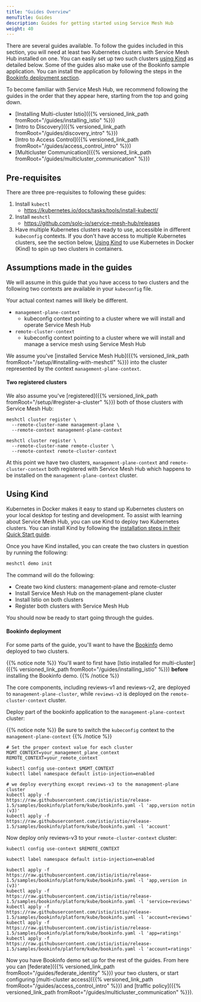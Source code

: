 ```yaml
---
title: "Guides Overview"
menuTitle: Guides
description: Guides for getting started using Service Mesh Hub
weight: 40
---
```


There are several guides available. To follow the guides included in this section, you will need at least two Kubernetes clusters with Service Mesh Hub installed on one. You can easily set up two such clusters [using Kind](#using-kind) as detailed below. Some of the guides also make use of the Bookinfo sample application. You can install the application by following the steps in the [Bookinfo deployment section](#bookinfo-deployment).

To become familiar with Service Mesh Hub, we recommend following the guides in the order that they appear here, starting from the top and going down.

* [Installing Multi-cluster Istio]({{% versioned_link_path fromRoot="/guides/installing_istio" %}})
* [Intro to Discovery]({{% versioned_link_path fromRoot="/guides/discovery_intro" %}})
* [Intro to Access Control]({{% versioned_link_path fromRoot="/guides/access_control_intro" %}})
* [Multicluster Communication]({{% versioned_link_path fromRoot="/guides/multicluster_communication" %}})

## Pre-requisites

There are three pre-requisites to following these guides:

1. Install `kubectl`
    - https://kubernetes.io/docs/tasks/tools/install-kubectl/
2. Install `meshctl`
    - https://github.com/solo-io/service-mesh-hub/releases
3. Have multiple Kubernetes clusters ready to use, accessible in different `kubeconfig` contexts. If you don't have access to multiple Kubernetes clusters, see the section below, [Using Kind](#using-kind) to use Kubernetes in Docker (Kind) to spin up two clusters in containers.


## Assumptions made in the guides

We will assume in this guide that you have access to two clusters and the following two contexts are available in your `kubeconfig` file. 

Your actual context names will likely be different.

* `management-plane-context`
    - kubeconfig context pointing to a cluster where we will install and operate Service Mesh Hub
* `remote-cluster-context`
    - kubeconfig context pointing to a cluster where we will install and manage a service mesh using Service Mesh Hub 

We assume you've [installed Service Mesh Hub]({{% versioned_link_path fromRoot="/setup/#installing-with-meshctl" %}}) into the cluster represented by the context `management-plane-context`.


#### Two registered clusters
We also assume you've [registered]({{% versioned_link_path fromRoot="/setup/#register-a-cluster" %}}) both of those clusters with Service Mesh Hub:


```shell
meshctl cluster register \
  --remote-cluster-name management-plane \
  --remote-context management-plane-context
```

```shell
meshctl cluster register \
  --remote-cluster-name remote-cluster \
  --remote-context remote-cluster-context
```

At this point we have two clusters, `management-plane-context` and `remote-cluster-context` both registered with Service Mesh Hub which happens to be installed on the `management-plane-context` cluster.

## Using Kind

Kubernetes in Docker makes it easy to stand up Kubernetes clusters on your local desktop for testing and development. To assist with learning about Service Mesh Hub, you can use Kind to deploy two Kubernetes clusters. You can install Kind by following the [installation steps in their Quick Start guide](https://kind.sigs.k8s.io/docs/user/quick-start/).

Once you have Kind installed, you can create the two clusters in question by running the following:

```bash
meshctl demo init
```

The command will do the following:

* Create two kind clusters: management-plane and remote-cluster
* Install Service Mesh Hub on the management-plane cluster
* Install Istio on both clusters
* Register both clusters with Service Mesh Hub

You should now be ready to start going through the guides.

#### Bookinfo deployment

For some parts of the guide, you'll want to have the [Bookinfo](https://istio.io/docs/examples/bookinfo/) demo deployed to two clusters. 

{{% notice note %}}
You'll want to first have [Istio installed for multi-cluster]({{% versioned_link_path fromRoot="/guides/installing_istio" %}}) **before** installing the Bookinfo demo. 
{{% /notice %}}

The core components, including reviews-v1 and reviews-v2, are deployed to `management-plane-cluster`, while `reviews-v3` is deployed on the `remote-cluster-context` cluster.

Deploy part of the bookinfo application to the `management-plane-context` cluster:

{{% notice note %}}
Be sure to switch the `kubeconfig` context to the `management-plane-context`
{{% /notice %}}

```shell
# Set the proper context value for each cluster
MGMT_CONTEXT=your_management_plane_context
REMOTE_CONTEXT=your_remote_context

kubectl config use-context $MGMT_CONTEXT
kubectl label namespace default istio-injection=enabled
​
# we deploy everything except reviews-v3 to the management-plane cluster
kubectl apply -f https://raw.githubusercontent.com/istio/istio/release-1.5/samples/bookinfo/platform/kube/bookinfo.yaml -l 'app,version notin (v3)'
kubectl apply -f https://raw.githubusercontent.com/istio/istio/release-1.5/samples/bookinfo/platform/kube/bookinfo.yaml -l 'account'
```

Now deploy only reviews-v3 to your `remote-cluster-context` cluster:

```shell
kubectl config use-context $REMOTE_CONTEXT

kubectl label namespace default istio-injection=enabled
​
kubectl apply -f https://raw.githubusercontent.com/istio/istio/release-1.5/samples/bookinfo/platform/kube/bookinfo.yaml -l 'app,version in (v3)' 
kubectl apply -f https://raw.githubusercontent.com/istio/istio/release-1.5/samples/bookinfo/platform/kube/bookinfo.yaml -l 'service=reviews' 
kubectl apply -f https://raw.githubusercontent.com/istio/istio/release-1.5/samples/bookinfo/platform/kube/bookinfo.yaml -l 'account=reviews' 
kubectl apply -f https://raw.githubusercontent.com/istio/istio/release-1.5/samples/bookinfo/platform/kube/bookinfo.yaml -l 'app=ratings' 
kubectl apply -f https://raw.githubusercontent.com/istio/istio/release-1.5/samples/bookinfo/platform/kube/bookinfo.yaml -l 'account=ratings' 
```

Now you have Bookinfo demo set up for the rest of the guides. From here you can [federate]({{% versioned_link_path fromRoot="/guides/federate_identity" %}}) your two clusters, or start configuring [multi-cluster access]({{% versioned_link_path fromRoot="/guides/access_control_intro" %}}) and [traffic policy]({{% versioned_link_path fromRoot="/guides/multicluster_communication" %}}).
